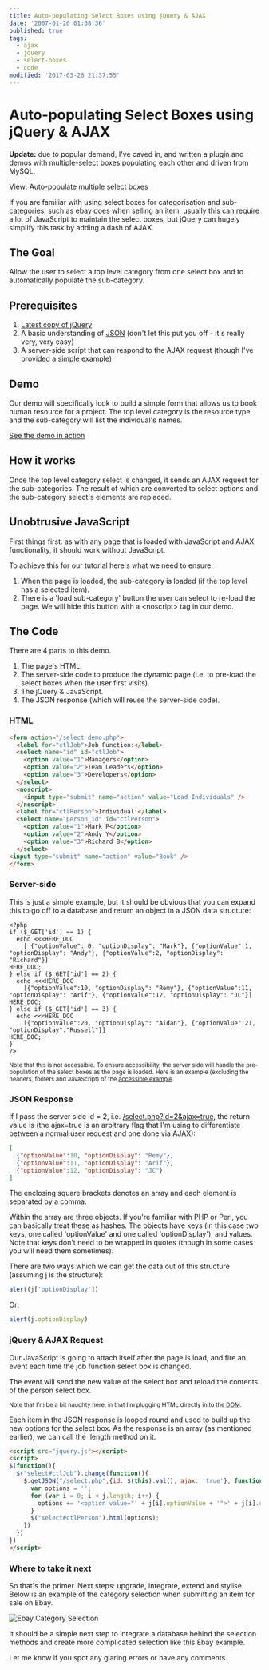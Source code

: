 ```yaml
---
title: Auto-populating Select Boxes using jQuery & AJAX
date: '2007-01-20 01:08:36'
published: true
tags:
  - ajax
  - jquery
  - select-boxes
  - code
modified: '2017-03-26 21:37:55'
---
```

# Auto-populating Select Boxes using jQuery & AJAX

<div class="update">
    <p><strong>Update:</strong> due to popular demand, I've caved in, and written a plugin and demos with multiple-select boxes populating each other and driven from MySQL.</p>
    <p>View: <a href="/2007/09/18/auto-populate-multiple-select-boxes/">Auto-populate multiple select boxes</a></p>
</div>

If you are familiar with using select boxes for categorisation and sub-categories, such as ebay does when selling an item, usually this can require a lot of JavaScript to maintain the select boxes, but jQuery can hugely simplify this task by adding a dash of AJAX.

<!--more-->

## The Goal

Allow the user to select a top level category from one select box and to automatically populate the sub-category.

## Prerequisites

1. [Latest copy of jQuery](http://jquery.com/src/jquery-latest.js)
1. A basic understanding of [JSON](http://en.wikipedia.org/wiki/JSON#Supported_data_types.2C_syntax_and_example) (don't let this put you off - it's really very, very easy)</li>
1. A server-side script that can respond to the AJAX request (though I've provided a simple example)

## Demo

Our demo will specifically look to build a simple form that allows us to book human resource for a project. The top level category is the resource type, and the sub-category will list the individual's names.

[See the demo in action](/images/select.html)

<h2>How it works</h2>

<p>Once the top level category select is changed, it sends an AJAX request for the sub-categories. The result of which are converted to select options and the sub-category select's elements are replaced.</p>

<h2>Unobtrusive JavaScript</h2>

<p>First things first: as with any page that is loaded with JavaScript and AJAX functionality, it should work without JavaScript.</p>

<p>To achieve this for our tutorial here's what we need to ensure:</p>

<ol>
<li>When the page is loaded, the sub-category is loaded (if the top level has a selected item).</li>
<li>There is a 'load sub-category' button the user can select to re-load the page. We will hide this button with a &lt;noscript&gt; tag in our demo.</li>
</ol>

## The Code

There are 4 parts to this demo.

1. The page's HTML.
1. The server-side code to produce the dynamic page (i.e. to pre-load the select boxes when the user first visits).
1. The jQuery &amp; JavaScript.
1. The JSON response (which will reuse the server-side code).

### HTML

```html
<form action="/select_demo.php">
  <label for="ctlJob">Job Function:</label>
  <select name="id" id="ctlJob">
    <option value="1">Managers</option>
    <option value="2">Team Leaders</option>
    <option value="3">Developers</option>
  </select>
  <noscript>
    <input type="submit" name="action" value="Load Individuals" />
  </noscript>
  <label for="ctlPerson">Individual:</label>
  <select name="person_id" id="ctlPerson">
    <option value="1">Mark P</option>
    <option value="2">Andy Y</option>
    <option value="3">Richard B</option>
  </select>
<input type="submit" name="action" value="Book" />
</form>
```

### Server-side

This is just a simple example, but it should be obvious that you can expand this to go off to a database and return an object in a JSON data structure:

    <?php
    if ($_GET['id'] == 1) {
      echo <<<HERE_DOC
        [ {"optionValue": 0, "optionDisplay": "Mark"}, {"optionValue":1, "optionDisplay": "Andy"}, {"optionValue":2, "optionDisplay": "Richard"}]
    HERE_DOC;
    } else if ($_GET['id'] == 2) {
      echo <<<HERE_DOC
        [{"optionValue":10, "optionDisplay": "Remy"}, {"optionValue":11, "optionDisplay": "Arif"}, {"optionValue":12, "optionDisplay": "JC"}]
    HERE_DOC;
    } else if ($_GET['id'] == 3) {
      echo <<<HERE_DOC
        [{"optionValue":20, "optionDisplay": "Aidan"}, {"optionValue":21, "optionDisplay":"Russell"}]
    HERE_DOC;
    }
    ?>

<small>Note that this is not accessible. To ensure accessibility, the server side will handle the pre-population of the select boxes as the page is loaded. Here is an example (excluding the headers, footers and JavaScript) of the <a href="/images/select.php.txt">accessible example</a>.</small>

### JSON Response

If I pass the server side id = 2, i.e. <a href="/images/select.php?id=2&amp;ajax=true">/select.php?id=2&amp;ajax=true</a>, the return value is (the ajax=true is an arbitrary flag that I'm using to differentiate between a normal user request and one done via AJAX):

```json
[
  {"optionValue":10, "optionDisplay": "Remy"},
  {"optionValue":11, "optionDisplay": "Arif"},
  {"optionValue":12, "optionDisplay": "JC"}
]
```

The enclosing square brackets denotes an array and each element is separated by a comma.

Within the array are three objects. If you're familiar with PHP or Perl, you can basically treat these as hashes. The objects have keys (in this case two keys, one called 'optionValue' and one called 'optionDisplay'), and values. Note that keys don't need to be wrapped in quotes (though in some cases you will need them sometimes).

There are two ways which we can get the data out of this structure (assuming j is the structure):

```js
alert(j['optionDisplay'])
```

Or:

```js
alert(j.optionDisplay)
```

### jQuery &amp; AJAX Request

Our JavaScript is going to attach itself after the page is load, and fire an event each time the job function select box is changed.

The event will send the new value of the select box and reload the contents of the person select box.

<small>Note that I'm be a bit naughty here, in that I'm plugging HTML directly in to the <abbr title="Document Object Model">DOM</abbr>.</small>

Each item in the JSON response is looped round and used to build up the new options for the select box. As the response is an array (as mentioned earlier), we can call the .length method on it.

```html
<script src="jquery.js"></script>
<script>
$(function(){
  $("select#ctlJob").change(function(){
    $.getJSON("/select.php",{id: $(this).val(), ajax: 'true'}, function(j){
      var options = '';
      for (var i = 0; i < j.length; i++) {
        options += '<option value="' + j[i].optionValue + '">' + j[i].optionDisplay + '</option>';
      }
      $("select#ctlPerson").html(options);
    })
  })
})
</script>
```

### Where to take it next

<p>So that's the primer. Next steps: upgrade, integrate, extend and stylise. Below is an example of the category selection when submitting an item for sale on Ebay.</p>

![Ebay Category Selection](/images/ebay_categories.gif)

It should be a simple next step to integrate a database behind the selection methods and create more complicated selection like this Ebay example.

Let me know if you spot any glaring errors or have any comments.
